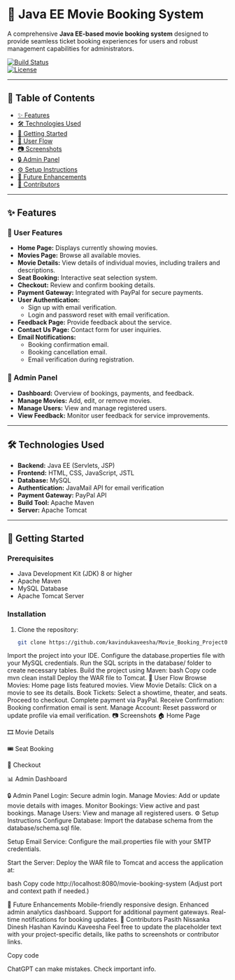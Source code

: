 # 🎥 Java EE Movie Booking System

A comprehensive **Java EE-based movie booking system** designed to provide seamless ticket booking experiences for users and robust management capabilities for administrators.

[![Build Status](https://img.shields.io/travis/your-username/movie-booking-system?style=flat-square)](https://travis-ci.org/your-username/movie-booking-system)  
[![License](https://img.shields.io/badge/license-MIT-brightgreen?style=flat-square)](LICENSE)

---

## 📜 Table of Contents
- [✨ Features](#-features)
- [🛠️ Technologies Used](#️-technologies-used)
- [🚀 Getting Started](#-getting-started)
- [📖 User Flow](#-user-flow)
- [📷 Screenshots](#-screenshots)
- [🔒 Admin Panel](#-admin-panel)
- [⚙️ Setup Instructions](#️-setup-instructions)
- [🌟 Future Enhancements](#-future-enhancements)
- [👥 Contributors](#-contributors)

---

## ✨ Features

### 🚶 User Features
- **Home Page:** Displays currently showing movies.
- **Movies Page:** Browse all available movies.
- **Movie Details:** View details of individual movies, including trailers and descriptions.
- **Seat Booking:** Interactive seat selection system.
- **Checkout:** Review and confirm booking details.
- **Payment Gateway:** Integrated with PayPal for secure payments.
- **User Authentication:**
  - Sign up with email verification.
  - Login and password reset with email verification.
- **Feedback Page:** Provide feedback about the service.
- **Contact Us Page:** Contact form for user inquiries.
- **Email Notifications:**
  - Booking confirmation email.
  - Booking cancellation email.
  - Email verification during registration.

### 🔑 Admin Panel
- **Dashboard:** Overview of bookings, payments, and feedback.
- **Manage Movies:** Add, edit, or remove movies.
- **Manage Users:** View and manage registered users.
- **View Feedback:** Monitor user feedback for service improvements.

---

## 🛠️ Technologies Used

- **Backend:** Java EE (Servlets, JSP)
- **Frontend:** HTML, CSS, JavaScript, JSTL
- **Database:** MySQL
- **Authentication:** JavaMail API for email verification
- **Payment Gateway:** PayPal API
- **Build Tool:** Apache Maven
- **Server:** Apache Tomcat

---

## 🚀 Getting Started

### Prerequisites
- Java Development Kit (JDK) 8 or higher
- Apache Maven
- MySQL Database
- Apache Tomcat Server

### Installation

1. Clone the repository:
   ```bash
   git clone https://github.com/kavindukaveesha/Movie_Booking_Project002.git
Import the project into your IDE.
Configure the database.properties file with your MySQL credentials.
Run the SQL scripts in the database/ folder to create necessary tables.
Build the project using Maven:
bash
Copy code
mvn clean install
Deploy the WAR file to Tomcat.
📖 User Flow
Browse Movies: Home page lists featured movies.
View Movie Details: Click on a movie to see its details.
Book Tickets:
Select a showtime, theater, and seats.
Proceed to checkout.
Complete payment via PayPal.
Receive Confirmation: Booking confirmation email is sent.
Manage Account: Reset password or update profile via email verification.
📷 Screenshots
🏠 Home Page


🎞️ Movie Details


🎟️ Seat Booking


🛒 Checkout

📊 Admin Dashboard


🔒 Admin Panel
Login: Secure admin login.
Manage Movies: Add or update movie details with images.
Monitor Bookings: View active and past bookings.
Manage Users: View and manage all registered users.
⚙️ Setup Instructions
Configure Database:
Import the database schema from the database/schema.sql file.

Setup Email Service:
Configure the mail.properties file with your SMTP credentials.

Start the Server:
Deploy the WAR file to Tomcat and access the application at:

bash
Copy code
http://localhost:8080/movie-booking-system
(Adjust port and context path if needed.)

🌟 Future Enhancements
Mobile-friendly responsive design.
Enhanced admin analytics dashboard.
Support for additional payment gateways.
Real-time notifications for booking updates.
👥 Contributors
Pasith Nissanka
Dinesh Hashan
Kavindu Kaveesha
Feel free to update the placeholder text with your project-specific details, like paths to screenshots or contributor links.

Copy code










ChatGPT can make mistakes. Check important info.
